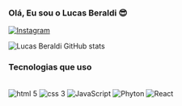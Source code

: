 ### Olá, Eu sou o Lucas Beraldi 😎  

[![Instagram](https://img.shields.io/badge/Instagram-E4405F?style=for-the-badge&logo=instagram&logoColor=white)](https://www.instagram.com/lucasb.oli/)

![Lucas Beraldi GitHub stats](https://github-readme-stats.vercel.app/api?username=LBeraldi&show_icons=true&theme=dracula)

### Tecnologias que uso 

<div style="display: inline_block"><br/>
<img aling="center" alt="html 5" src="https://img.shields.io/badge/HTML5-E34F26?style=for-the-badge&logo=html5&logoColor=white"/>
<img aling="center" alt="css 3" src="https://img.shields.io/badge/CSS3-1572B6?style=for-the-badge&logo=css3&logoColor=white"/>
<img aling="center" alt="JavaScript" src="https://img.shields.io/badge/JavaScript-F7DF1E?style=for-the-badge&logo=javascript&logoColor=black"/>
<img aling="center" alt="Phyton" src="https://img.shields.io/badge/Python-14354C?style=for-the-badge&logo=python&logoColor=white"/>
<img aling="center" alt="React" src="https://img.shields.io/badge/React-20232A?style=for-the-badge&logo=react&logoColor=61DAFB"/>


</div>
